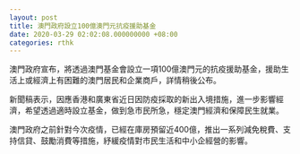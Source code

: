 ```yaml
---
layout: post
title: 澳門政府設立100億澳門元抗疫援助基金
date: 2020-03-29 02:02:08.000000000 +08:00
categories: rthk
---
```


澳門政府宣布，將透過澳門基金會設立一項100億澳門元的抗疫援助基金，援助生活上或經濟上有困難的澳門居民和企業商戶，詳情稍後公布。

新聞稿表示，因應香港和廣東省近日因防疫採取的新出入境措施，進一步影響經濟，希望透過適時設立基金，做到急市民所急，穩定澳門經濟和保障民生就業。

澳門政府之前針對今次疫情，已經在庫房預留近400億，推出一系列減免稅費、支持信貸、鼓勵消費等措施，紓緩疫情對市民生活和中小企經營的影響。
